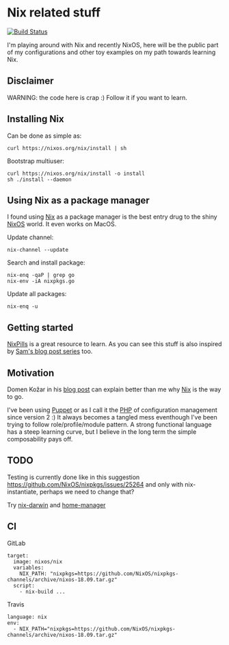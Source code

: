 # Nix related stuff

[![Build Status](https://travis-ci.org/fiksn/nix.svg?branch=master)](https://travis-ci.org/fiksn/nix)

I'm playing around with Nix and recently NixOS, here will be the public part of my configurations and other toy examples on 
my path towards learning Nix.

## Disclaimer

WARNING: the code here is crap :) Follow it if you want to learn.

## Installing Nix

Can be done as simple as:

```
curl https://nixos.org/nix/install | sh
```

Bootstrap multiuser:
```
curl https://nixos.org/nix/install -o install
sh ./install --daemon
```

## Using Nix as a package manager

I found using [Nix](https://nixos.org/nix/) as a package manager is the best entry drug to the shiny [NixOS](https://nixos.org) world.
It even works on MacOS.

Update channel:
```
nix-channel --update
```

Search and install package:
```
nix-enq -qaP | grep go
nix-env -iA nixpkgs.go
```

Update all packages:
```
nix-enq -u
```

## Getting started

[NixPills](https://nixos.org/nixos/nix-pills/) is a great resource to learn.
As you can see this stuff is also inspired by [Sam's blog post series](https://www.sam.today/blog/environments-with-nix-shell-learning-nix-pt-1/) too.

## Motivation

Domen Kožar in his [blog post](https://www.domenkozar.com/2014/03/11/why-puppet-chef-ansible-arent-good-enough-and-we-can-do-better/) can explain
better than me why [Nix](https://nixos.org/nix/) is the way to go.

I've been using [Puppet](https://puppet.com) or as I call it the [PHP](https://www.php.net) of configuration management since version 2 :)
It always becomes a tangled mess eventhough I've been trying to follow role/profile/module pattern. A strong functional language has a steep learning curve, but I
believe in the long term the simple composability pays off.

## TODO

Testing is currently done like in this suggestion 
https://github.com/NixOS/nixpkgs/issues/25264
and only with nix-instantiate, perhaps we need to change that?

Try [nix-darwin](https://github.com/LnL7/nix-darwin) and [home-manager](https://github.com/rycee/home-manager)

## CI

GitLab
```
target:
  image: nixos/nix
  variables:
    NIX_PATH: "nixpkgs=https://github.com/NixOS/nixpkgs-channels/archive/nixos-18.09.tar.gz"
  script:
    - nix-build ...
```

Travis

```
language: nix
env:
  - NIX_PATH="nixpkgs=https://github.com/NixOS/nixpkgs-channels/archive/nixos-18.09.tar.gz"
```
